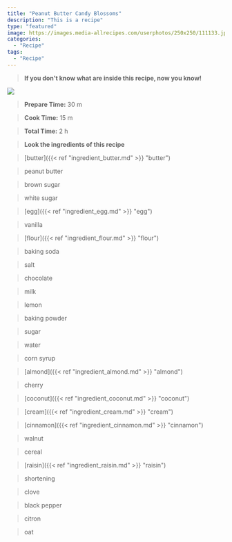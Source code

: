 ```yaml
---
title: "Peanut Butter Candy Blossoms"
description: "This is a recipe"
type: "featured"
image: https://images.media-allrecipes.com/userphotos/250x250/111133.jpg
categories: 
  - "Recipe"
tags: 
  - "Recipe"
---
```



>**If you don't know what are inside this recipe, now you know!**

![](../images/Recipes-Banner.jpg)
> **Prepare Time:** 30 m


> **Cook Time:** 15 m


> **Total Time:** 2 h

> **Look the ingredients of this recipe**

> [butter]({{< ref "ingredient_butter.md" >}} "butter")

> peanut butter

> brown sugar

> white sugar

> [egg]({{< ref "ingredient_egg.md" >}} "egg")

> vanilla

> [flour]({{< ref "ingredient_flour.md" >}} "flour")

> baking soda

> salt

> chocolate

> milk

> lemon

> baking powder

> sugar

> water

> corn syrup

> [almond]({{< ref "ingredient_almond.md" >}} "almond")

> cherry

> [coconut]({{< ref "ingredient_coconut.md" >}} "coconut")

> [cream]({{< ref "ingredient_cream.md" >}} "cream")

> [cinnamon]({{< ref "ingredient_cinnamon.md" >}} "cinnamon")

> walnut

> cereal

> [raisin]({{< ref "ingredient_raisin.md" >}} "raisin")

> shortening

> clove

> black pepper

> citron

> oat

